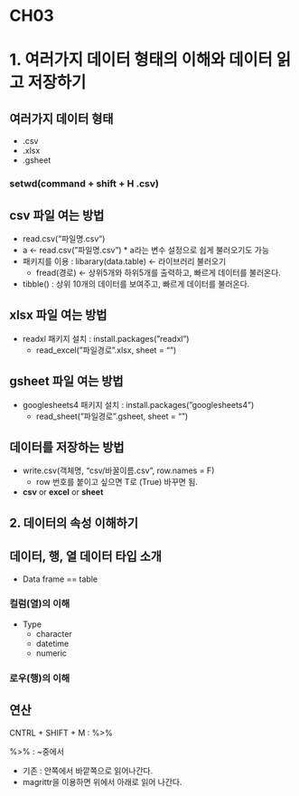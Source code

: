 # CH03

# 1. 여러가지 데이터 형태의 이해와 데이터 읽고 저장하기

## 여러가지 데이터 형태

- .csv
- .xlsx
- .gsheet

### setwd(command + shift + H .csv)

## csv 파일 여는 방법

- read.csv(”파일명.csv”)
- a ← read.csv(”파일명.csv”) * a라는 변수 설정으로 쉽게 불러오기도 가능
- 패키지를 이용 : libarary(data.table) ← 라이브러리 불러오기
    - fread(경로) ← 상위5개와 하위5개를 출력하고, 빠르게 데이터를 불러온다.
- tibble() : 상위 10개의 데이터를 보여주고, 빠르게 데이터를 불러온다.

## xlsx 파일 여는 방법

- readxl 패키지 설치 : install.packages(”readxl”)
    - read_excel(”파일경로”.xlsx, sheet = “”)

## gsheet 파일 여는 방법

- googlesheets4 패키지 설치 : install.packages(”googlesheets4”)
    - read_sheet(”파일경로”.gsheet, sheet = “”)

## 데이터를 저장하는 방법

- write.csv(객체명, “csv/바꿀이름.csv”, row.names = F)
    - row 번호를 붙이고 싶으면 T로 (True) 바꾸면 됨.
- **csv** or **excel** or **sheet**

## 2. 데이터의 속성 이해하기

## 데이터, 행, 열 데이터 타입 소개

- Data frame == table

### 컬럼(열)의 이해

- Type
    - character
    - datetime
    - numeric

### 로우(행)의 이해

## 연산

CNTRL + SHIFT + M : %>%

%>% : ~중에서

- 기존 : 안쪽에서 바깥쪽으로 읽어나간다.
- magrittr을 이용하면 위에서 아래로 읽어 나간다.